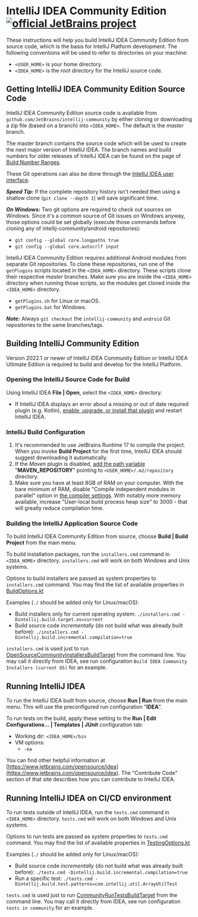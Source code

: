 # IntelliJ IDEA Community Edition [![official JetBrains project](http://jb.gg/badges/official.svg)](https://github.com/JetBrains/.github/blob/main/profile/README.md)
These instructions will help you build IntelliJ IDEA Community Edition from source code, which is the basis for IntelliJ Platform development.
The following conventions will be used to refer to directories on your machine:
* `<USER_HOME>` is your home directory.
* `<IDEA_HOME>` is the root directory for the IntelliJ source code.

## Getting IntelliJ IDEA Community Edition Source Code
IntelliJ IDEA Community Edition source code is available from `github.com/JetBrains/intellij-community` by either cloning or
downloading a zip file (based on a branch) into `<IDEA_HOME>`. The default is the *master* branch. 

The master branch contains the source code which will be used to create the next major version of IntelliJ IDEA. The branch names
and build numbers for older releases of IntelliJ IDEA can be found on the page of
[Build Number Ranges](https://plugins.jetbrains.com/docs/intellij/build-number-ranges.html).

These Git operations can also be done through the [IntelliJ IDEA user interface](https://www.jetbrains.com/help/idea/using-git-integration.html).

_**Speed Tip:**_ If the complete repository history isn't needed then using a shallow clone (`git clone --depth 1`) will save significant time.

_**On Windows:**_ Two git options are required to check out sources on Windows. Since it's a common source of Git issues on Windows anyway, those options could be set globally (execute those commands before cloning any of intellij-community/android repositories):

* `git config --global core.longpaths true`
* `git config --global core.autocrlf input`

IntelliJ IDEA Community Edition requires additional Android modules from separate Git repositories. To clone these repositories,
run one of the `getPlugins` scripts located in the `<IDEA_HOME>` directory. These scripts clone their respective *master* branches. Make sure you are inside the `<IDEA_HOME>` directory when running those scripts, so the modules get cloned inside the `<IDEA_HOME>` directory.
* `getPlugins.sh` for Linux or macOS.
* `getPlugins.bat` for Windows.

_**Note:**_ Always `git checkout` the `intellij-community` and `android` Git repositories to the same branches/tags. 

## Building IntelliJ Community Edition
Version 2022.1 or newer of IntelliJ IDEA Community Edition or IntelliJ IDEA Ultimate Edition is required to build and develop
for the IntelliJ Platform.

### Opening the IntelliJ Source Code for Build
Using IntelliJ IDEA **File | Open**, select the `<IDEA_HOME>` directory. 
* If IntelliJ IDEA displays an error about a missing or out of date required plugin (e.g. Kotlin),
  [enable, upgrade, or install that plugin](https://www.jetbrains.com/help/idea/managing-plugins.html) and restart IntelliJ IDEA.

### IntelliJ Build Configuration
1. It's recommended to use JetBrains Runtime 17 to compile the project. 
   When you invoke **Build Project** for the first time, IntelliJ IDEA should suggest downloading it automatically.
2. If the _Maven_ plugin is disabled, [add the path variable](https://www.jetbrains.com/help/idea/absolute-path-variables.html)
   "**MAVEN_REPOSITORY**" pointing to `<USER_HOME>/.m2/repository` directory.
3. Make sure you have at least 8GB of RAM on your computer. With the bare minimum of RAM, disable "Compile independent modules in parallel"
   option in [the compiler settings](https://www.jetbrains.com/help/idea/specifying-compilation-settings.html). With notably more memory
   available, increase "User-local build process heap size" to 3000 - that will greatly reduce compilation time.

### Building the IntelliJ Application Source Code
To build IntelliJ IDEA Community Edition from source, choose **Build | Build Project** from the main menu.

To build installation packages, run the `installers.cmd` command in `<IDEA_HOME>` directory. `installers.cmd` will work on both Windows and Unix systems.

Options to build installers are passed as system properties to `installers.cmd` command.
You may find the list of available properties in [BuildOptions.kt](platform/build-scripts/src/org/jetbrains/intellij/build/BuildOptions.kt)

Examples (`./` should be added only for Linux/macOS):
 * Build installers only for current operating system: `./installers.cmd -Dintellij.build.target.os=current`
 * Build source code _incrementally_ (do not build what was already built before): `./installers.cmd -Dintellij.build.incremental.compilation=true`

`installers.cmd` is used just to run [OpenSourceCommunityInstallersBuildTarget](build/scripts/OpenSourceCommunityInstallersBuildTarget.kt) from the command line.
You may call it directly from IDEA, see run configuration `Build IDEA Community Installers (current OS)` for an example.

## Running IntelliJ IDEA
To run the IntelliJ IDEA built from source, choose **Run | Run** from the main menu. This will use the preconfigured run configuration "**IDEA**".

To run tests on the build, apply these setting to the **Run | Edit Configurations... | Templates | JUnit** configuration tab:
  * Working dir: `<IDEA_HOME>/bin`
  * VM options: 
    * `-ea` 
 
You can find other helpful information at [https://www.jetbrains.com/opensource/idea](https://www.jetbrains.com/opensource/idea).
The "Contribute Code" section of that site describes how you can contribute to IntelliJ IDEA.

## Running IntelliJ IDEA on CI/CD environment

To run tests outside of IntelliJ IDEA, run the `tests.cmd` command in `<IDEA_HOME>` directory. `tests.cmd` will work on both Windows and Unix systems.

Options to run tests are passed as system properties to `tests.cmd` command.
You may find the list of available properties in [TestingOptions.kt](platform/build-scripts/src/org/jetbrains/intellij/build/TestingOptions.kt)

Examples (`./` should be added only for Linux/macOS):
* Build source code _incrementally_ (do not build what was already built before): `./tests.cmd -Dintellij.build.incremental.compilation=true`
* Run a specific test: `./tests.cmd -Dintellij.build.test.patterns=com.intellij.util.ArrayUtilTest`

`tests.cmd` is used just to run [CommunityRunTestsBuildTarget](build/scripts/CommunityRunTestsBuildTarget.kt) from the command line.
You may call it directly from IDEA, see run configuration `tests in community` for an example.
